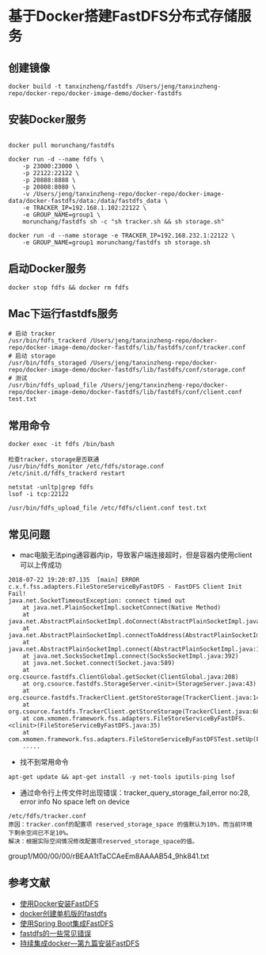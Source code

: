 # 基于Docker搭建FastDFS分布式存储服务

## 创建镜像
```docker
docker build -t tanxinzheng/fastdfs /Users/jeng/tanxinzheng-repo/docker-repo/docker-image-demo/docker-fastdfs
```

## 安装Docker服务
```docker

docker pull morunchang/fastdfs

docker run -d --name fdfs \
    -p 23000:23000 \
    -p 22122:22122 \
    -p 20888:8888 \
    -p 20808:8080 \
    -v /Users/jeng/tanxinzheng-repo/docker-repo/docker-image-data/docker-fastdfs/data:/data/fastdfs_data \
    -e TRACKER_IP=192.168.1.102:22122 \
    -e GROUP_NAME=group1 \
    morunchang/fastdfs sh -c "sh tracker.sh && sh storage.sh"

docker run -d --name storage -e TRACKER_IP=192.168.232.1:22122 \
    -e GROUP_NAME=group1 morunchang/fastdfs sh storage.sh
```
## 启动Docker服务
```docker
docker stop fdfs && docker rm fdfs
```

## Mac下运行fastdfs服务
```docker
# 启动 tracker
/usr/bin/fdfs_trackerd /Users/jeng/tanxinzheng-repo/docker-repo/docker-image-demo/docker-fastdfs/lib/fastdfs/conf/tracker.conf
# 启动 storage
/usr/bin/fdfs_storaged /Users/jeng/tanxinzheng-repo/docker-repo/docker-image-demo/docker-fastdfs/lib/fastdfs/conf/storage.conf
# 测试
/usr/bin/fdfs_upload_file /Users/jeng/tanxinzheng-repo/docker-repo/docker-image-demo/docker-fastdfs/lib/fastdfs/conf/client.conf test.txt
```

## 常用命令
```docker
docker exec -it fdfs /bin/bash

检查tracker，storage是否联通
/usr/bin/fdfs_monitor /etc/fdfs/storage.conf
/etc/init.d/fdfs_trackerd restart

netstat -unltp|grep fdfs
lsof -i tcp:22122

/usr/bin/fdfs_upload_file /etc/fdfs/client.conf test.txt

```

## 常见问题
- mac电脑无法ping通容器内ip，导致客户端连接超时，但是容器内使用client可以上传成功
```docker
2018-07-22 19:20:07.135  [main] ERROR  c.x.f.fss.adapters.FileStoreServiceByFastDFS - FastDFS Client Init Fail!
java.net.SocketTimeoutException: connect timed out
	at java.net.PlainSocketImpl.socketConnect(Native Method)
	at java.net.AbstractPlainSocketImpl.doConnect(AbstractPlainSocketImpl.java:345)
	at java.net.AbstractPlainSocketImpl.connectToAddress(AbstractPlainSocketImpl.java:206)
	at java.net.AbstractPlainSocketImpl.connect(AbstractPlainSocketImpl.java:188)
	at java.net.SocksSocketImpl.connect(SocksSocketImpl.java:392)
	at java.net.Socket.connect(Socket.java:589)
	at org.csource.fastdfs.ClientGlobal.getSocket(ClientGlobal.java:208)
	at org.csource.fastdfs.StorageServer.<init>(StorageServer.java:43)
	at org.csource.fastdfs.TrackerClient.getStoreStorage(TrackerClient.java:144)
	at org.csource.fastdfs.TrackerClient.getStoreStorage(TrackerClient.java:68)
	at com.xmomen.framework.fss.adapters.FileStoreServiceByFastDFS.<clinit>(FileStoreServiceByFastDFS.java:35)
	at com.xmomen.framework.fss.adapters.FileStoreServiceByFastDFSTest.setUp(FileStoreServiceByFastDFSTest.java:25)
	.....
```
- 找不到常用命令
```docker
apt-get update && apt-get install -y net-tools iputils-ping lsof
```
- 通过命令行上传文件时出现错误：tracker_query_storage_fail,error no:28, error info No space left on device
```docker
/etc/fdfs/tracker.conf
原因：tracker.conf的配置项 reserved_storage_space 的值默认为10%，而当前环境下剩余空间已不足10%。
解决：根据实际空间情况修改配置项reserved_storage_space的值。
```
group1/M00/00/00/rBEAA1tTaCCAeEm8AAAAB54_9hk841.txt

## 参考文献
- [使用Docker安装FastDFS](https://blog.csdn.net/lizhihaooo/article/details/79261388)
- [docker创建单机版的fastdfs](https://blog.csdn.net/kingdz618/article/details/76576615)
- [使用Spring Boot集成FastDFS](https://blog.csdn.net/ityouknow/article/details/79078175)
- [fastdfs的一些常见错误](https://blog.csdn.net/u010982856/article/details/51858687)
- [持续集成docker—第九篇安装FastDFS](https://blog.csdn.net/liuweilong07/article/details/80467064)